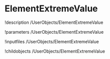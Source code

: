<!-- MOOSE Documentation Stub: Remove this when content is added. -->

# ElementExtremeValue
!description /UserObjects/ElementExtremeValue

!parameters /UserObjects/ElementExtremeValue

!inputfiles /UserObjects/ElementExtremeValue

!childobjects /UserObjects/ElementExtremeValue

